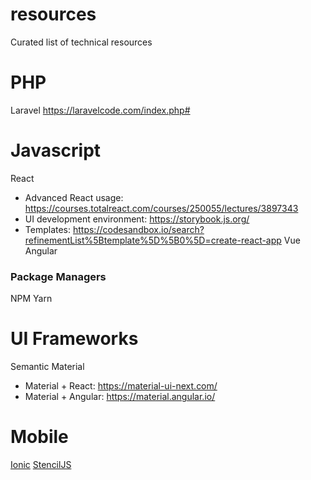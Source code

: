 # resources
Curated list of technical resources


# PHP
Laravel
https://laravelcode.com/index.php#

# Javascript 
React
* Advanced React usage: https://courses.totalreact.com/courses/250055/lectures/3897343
* UI development environment: https://storybook.js.org/
* Templates: https://codesandbox.io/search?refinementList%5Btemplate%5D%5B0%5D=create-react-app
Vue
Angular 
### Package Managers
NPM
Yarn
# UI Frameworks
Semantic
Material
* Material + React: https://material-ui-next.com/
* Material + Angular: https://material.angular.io/

# Mobile
[Ionic](https://ionicframework.com/)
[StencilJS](https://stenciljs.com)
